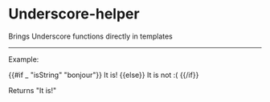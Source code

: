 Underscore-helper
=================

Brings Underscore functions directly in templates

-----------

Example:
 
{{#if _ "isString" "bonjour"}}
  It is!
{{else}}
  It is not :(
{{/if}}
 
Returns "It is!"